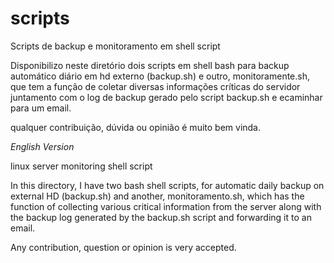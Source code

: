 # scripts
Scripts de backup e monitoramento em shell script

Disponibilizo neste diretório dois scripts em shell bash para backup automático diário em hd externo (backup.sh)
e outro, monitoramente.sh, que tem a função de coletar diversas informações críticas do servidor juntamento com o log de backup gerado pelo script backup.sh e ecaminhar para um email.

qualquer contribuição, dúvida ou opinião é muito bem vinda.



*English Version*

linux server monitoring shell script

In this directory, I have two bash shell scripts, for automatic daily backup on external HD (backup.sh)
and another, monitoramento.sh, which has the function of collecting various critical information from the server along with the backup log generated by the backup.sh script and forwarding it to an email.

Any contribution, question or opinion is very accepted.
